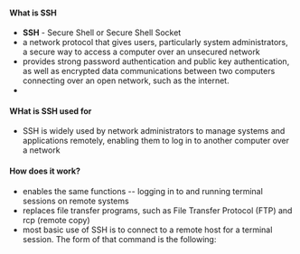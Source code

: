 #### What is SSH

- **SSH** -  Secure Shell or Secure Shell Socket
- a network protocol that gives users, particularly system administrators, a secure way to access a computer over an unsecured network
- provides strong password authentication and public key authentication, as well as encrypted data communications between two computers connecting over an open network, such as the internet.
- 

#### WHat is SSH used for
- SSH is widely used by network administrators to manage systems and applications remotely, enabling them to log in to another computer over a network


#### How does it work?
- enables the same functions -- logging in to and running terminal sessions on remote systems
- replaces file transfer programs, such as File Transfer Protocol (FTP) and rcp (remote copy)
- most basic use of SSH is to connect to a remote host for a terminal session. The form of that command is the following:

